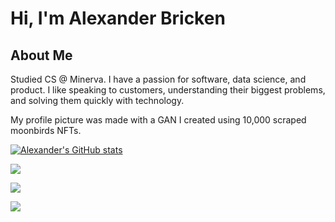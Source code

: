 <h1> Hi, I'm Alexander Bricken </h1>

<h2> About Me</h2>

Studied CS @ Minerva. I have a passion for software, data science, and product. I like speaking to customers, understanding their biggest problems, and solving them quickly with technology.

My profile picture was made with a GAN I created using 10,000 scraped moonbirds NFTs.

[![Alexander's GitHub stats](https://github-readme-stats.vercel.app/api?username=briiick&hide=contribs)](https://github.com/briiick/)

<a href = 'https://twitter.com/abrickand'> <img align= 'center' src="https://img.shields.io/twitter/url?label=Twitter&style=social&url=https%3A%2F%2Ftwitter.com%2Fabrickand"/></a> 

<a href = 'https://www.linkedin.com/in/alexanderbricken/'> <img align= 'center' src="https://img.shields.io/badge/-Alexander Bricken-blue?style=flat-square&amp;logo=Linkedin&amp;logoColor=white"/></a> 

<a href = 'https://bricken.co/'> <img align= 'center' src="https://img.shields.io/badge/Personal-Website-red?style=flat-square&logo="/></a> 
